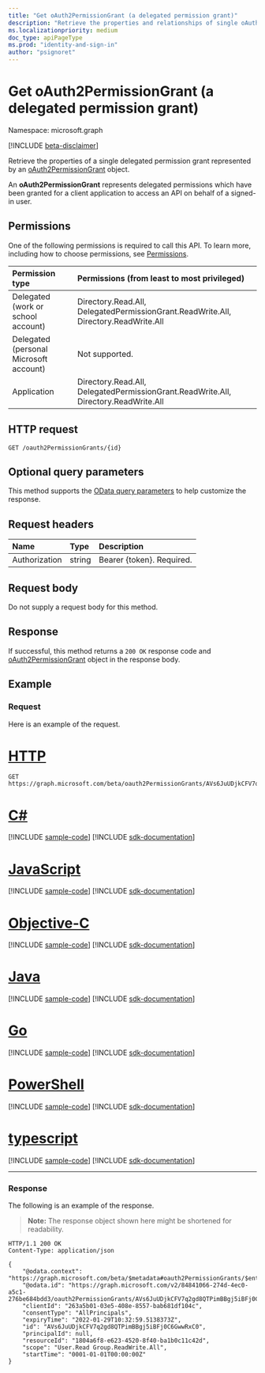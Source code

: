```yaml
---
title: "Get oAuth2PermissionGrant (a delegated permission grant)"
description: "Retrieve the properties and relationships of single oAuth2PermissionGrant, representing a delegated permission grant."
ms.localizationpriority: medium
doc_type: apiPageType
ms.prod: "identity-and-sign-in"
author: "psignoret"
---
```


# Get oAuth2PermissionGrant (a delegated permission grant)

Namespace: microsoft.graph

[!INCLUDE [beta-disclaimer](../../includes/beta-disclaimer.md)]

Retrieve the properties of a single delegated permission grant represented by an [oAuth2PermissionGrant](../resources/oauth2permissiongrant.md) object.

An **oAuth2PermissionGrant** represents delegated permissions which have been granted for a client application to access an API on behalf of a signed-in user.

## Permissions

One of the following permissions is required to call this API. To learn more, including how to choose permissions, see [Permissions](/graph/permissions-reference).

|Permission type      | Permissions (from least to most privileged)              |
|:--------------------|:---------------------------------------------------------|
|Delegated (work or school account) | Directory.Read.All, DelegatedPermissionGrant.ReadWrite.All, Directory.ReadWrite.All    |
|Delegated (personal Microsoft account) | Not supported.    |
|Application | Directory.Read.All, DelegatedPermissionGrant.ReadWrite.All, Directory.ReadWrite.All |

## HTTP request

<!-- { "blockType": "ignored" } -->

```http
GET /oauth2PermissionGrants/{id}
```

## Optional query parameters

This method supports the [OData query parameters](/graph/query-parameters) to help customize the response.

## Request headers

| Name       | Type | Description|
|:-----------|:------|:----------|
| Authorization  | string  | Bearer {token}. Required. |

## Request body

Do not supply a request body for this method.

## Response

If successful, this method returns a `200 OK` response code and [oAuth2PermissionGrant](../resources/oauth2permissiongrant.md) object in the response body.

## Example

### Request

Here is an example of the request.

# [HTTP](#tab/http)
<!-- {
  "blockType": "request",
  "name": "get_oAuth2PermissionGrant"
}-->

```msgraph-interactive
GET https://graph.microsoft.com/beta/oauth2PermissionGrants/AVs6JuUDjkCFV7q2gd8QTPimBBgj5iBFj0C6GwwRxC0
```

# [C#](#tab/csharp)
[!INCLUDE [sample-code](../includes/snippets/csharp/get-oauth2permissiongrant-csharp-snippets.md)]
[!INCLUDE [sdk-documentation](../includes/snippets/snippets-sdk-documentation-link.md)]

# [JavaScript](#tab/javascript)
[!INCLUDE [sample-code](../includes/snippets/javascript/get-oauth2permissiongrant-javascript-snippets.md)]
[!INCLUDE [sdk-documentation](../includes/snippets/snippets-sdk-documentation-link.md)]

# [Objective-C](#tab/objc)
[!INCLUDE [sample-code](../includes/snippets/objc/get-oauth2permissiongrant-objc-snippets.md)]
[!INCLUDE [sdk-documentation](../includes/snippets/snippets-sdk-documentation-link.md)]

# [Java](#tab/java)
[!INCLUDE [sample-code](../includes/snippets/java/get-oauth2permissiongrant-java-snippets.md)]
[!INCLUDE [sdk-documentation](../includes/snippets/snippets-sdk-documentation-link.md)]

# [Go](#tab/go)
[!INCLUDE [sample-code](../includes/snippets/go/get-oauth2permissiongrant-go-snippets.md)]
[!INCLUDE [sdk-documentation](../includes/snippets/snippets-sdk-documentation-link.md)]

# [PowerShell](#tab/powershell)
[!INCLUDE [sample-code](../includes/snippets/powershell/get-oauth2permissiongrant-powershell-snippets.md)]
[!INCLUDE [sdk-documentation](../includes/snippets/snippets-sdk-documentation-link.md)]

# [typescript](#tab/typescript)
[!INCLUDE [sample-code](../includes/snippets/typescript/get-oauth2permissiongrant-typescript-snippets.md)]
[!INCLUDE [sdk-documentation](../includes/snippets/snippets-sdk-documentation-link.md)]

---

### Response

The following is an example of the response. 

> **Note:** The response object shown here might be shortened for readability.

<!-- {
  "blockType": "response",
  "truncated": true,
  "@odata.type": "microsoft.graph.oAuth2PermissionGrant"
} -->

```http
HTTP/1.1 200 OK
Content-Type: application/json

{
    "@odata.context": "https://graph.microsoft.com/beta/$metadata#oauth2PermissionGrants/$entity",
    "@odata.id": "https://graph.microsoft.com/v2/84841066-274d-4ec0-a5c1-276be684bdd3/oauth2PermissionGrants/AVs6JuUDjkCFV7q2gd8QTPimBBgj5iBFj0C6GwwRxC0",
    "clientId": "263a5b01-03e5-408e-8557-bab681df104c",
    "consentType": "AllPrincipals",
    "expiryTime": "2022-01-29T10:32:59.5138373Z",
    "id": "AVs6JuUDjkCFV7q2gd8QTPimBBgj5iBFj0C6GwwRxC0",
    "principalId": null,
    "resourceId": "1804a6f8-e623-4520-8f40-ba1b0c11c42d",
    "scope": "User.Read Group.ReadWrite.All",
    "startTime": "0001-01-01T00:00:00Z"
}
```

<!-- uuid: 8fcb5dbc-d5aa-4681-8e31-b001d5168d79
2015-10-25 14:57:30 UTC -->
<!--
{
  "type": "#page.annotation",
  "description": "Get oAuth2PermissionGrant",
  "keywords": "",
  "section": "documentation",
  "tocPath": "",
  "suppressions": [
  ]
}
-->


